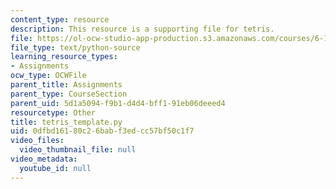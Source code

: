 ```yaml
---
content_type: resource
description: This resource is a supporting file for tetris.
file: https://ol-ocw-studio-app-production.s3.amazonaws.com/courses/6-189-a-gentle-introduction-to-programming-using-python-january-iap-2011/0dfbd16180c26babf3edcc57bf50c1f7_tetris_template.py
file_type: text/python-source
learning_resource_types:
- Assignments
ocw_type: OCWFile
parent_title: Assignments
parent_type: CourseSection
parent_uid: 5d1a5094-f9b1-d4d4-bff1-91eb06deeed4
resourcetype: Other
title: tetris_template.py
uid: 0dfbd161-80c2-6bab-f3ed-cc57bf50c1f7
video_files:
  video_thumbnail_file: null
video_metadata:
  youtube_id: null
---
```

